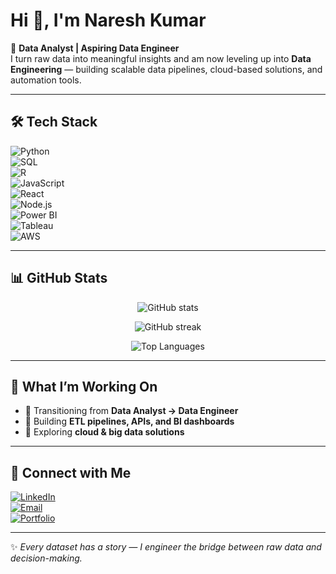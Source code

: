 # Hi 👋, I'm Naresh Kumar  

🚀 **Data Analyst | Aspiring Data Engineer**  
I turn raw data into meaningful insights and am now leveling up into **Data Engineering** — building scalable data pipelines, cloud-based solutions, and automation tools.  

---

## 🛠️ Tech Stack  

![Python](https://img.shields.io/badge/Python-3776AB?style=for-the-badge&logo=python&logoColor=white)  
![SQL](https://img.shields.io/badge/SQL-4479A1?style=for-the-badge&logo=postgresql&logoColor=white)  
![R](https://img.shields.io/badge/R-276DC3?style=for-the-badge&logo=r&logoColor=white)  
![JavaScript](https://img.shields.io/badge/JavaScript-F7DF1E?style=for-the-badge&logo=javascript&logoColor=black)  
![React](https://img.shields.io/badge/React-20232A?style=for-the-badge&logo=react&logoColor=61DAFB)  
![Node.js](https://img.shields.io/badge/Node.js-339933?style=for-the-badge&logo=nodedotjs&logoColor=white)  
![Power BI](https://img.shields.io/badge/PowerBI-F2C811?style=for-the-badge&logo=powerbi&logoColor=black)  
![Tableau](https://img.shields.io/badge/Tableau-E97627?style=for-the-badge&logo=tableau&logoColor=white)  
![AWS](https://img.shields.io/badge/AWS-FF9900?style=for-the-badge&logo=amazonaws&logoColor=white)  

---

## 📊 GitHub Stats  

<p align="center">
  <img src="https://github-readme-stats.vercel.app/api?username=nareshkumarv0910-wq&show_icons=true&theme=tokyonight" alt="GitHub stats" />
</p>  

<p align="center">
  <img src="https://github-readme-streak-stats.herokuapp.com/?user=nareshkumarv0910-wq&theme=tokyonight" alt="GitHub streak" />
</p>  

<p align="center">
  <img src="https://github-readme-stats.vercel.app/api/top-langs/?username=nareshkumarv0910-wq&layout=compact&theme=tokyonight" alt="Top Languages" />
</p>  

---

## 🌟 What I’m Working On  
- 🔹 Transitioning from **Data Analyst → Data Engineer**  
- 🔹 Building **ETL pipelines, APIs, and BI dashboards**  
- 🔹 Exploring **cloud & big data solutions**  

---

## 🤝 Connect with Me  

[![LinkedIn](https://img.shields.io/badge/LinkedIn-0A66C2?style=for-the-badge&logo=linkedin&logoColor=white)](https://linkedin.com/in/YOUR-LINK)  
[![Email](https://img.shields.io/badge/Email-D14836?style=for-the-badge&logo=gmail&logoColor=white)](mailto:YOUR-EMAIL)  
[![Portfolio](https://img.shields.io/badge/Portfolio-000000?style=for-the-badge&logo=web&logoColor=white)](YOUR-PORTFOLIO-LINK)  

---

✨ *Every dataset has a story — I engineer the bridge between raw data and decision-making.*
